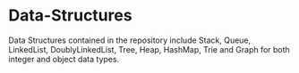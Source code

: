# Data-Structures
Data Structures contained in the repository include Stack, Queue, LinkedList, DoublyLinkedList, Tree, Heap, HashMap, Trie and Graph for both integer and object data types.
